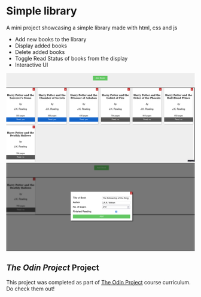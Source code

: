 # Simple library
A mini project showcasing a simple library made with html, css and js

- Add new books to the library
- Display added books
- Delete added books
- Toggle Read Status of books from the display
- Interactive UI

![](docs/demo.png)
![](docs/demo_add.png)

## *The Odin Project* Project
This project was completed as part of [The Odin Project](https://www.theodinproject.com) course curriculum. Do check them out!
